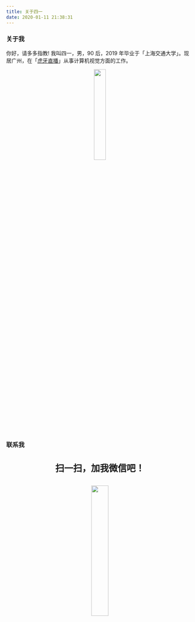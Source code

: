 ```yaml
---
title: 关于四一
date: 2020-01-11 21:38:31
---
```


### 关于我

你好，请多多指教! 我叫四一，男，90 后，2019 年毕业于「上海交通大学」。现居广州，在「[虎牙直播](https://www.huya.com)」从事计算机视觉方面的工作。

<p align="center">
    <img width="25%" src="https://cdn.jsdelivr.net/gh/YunYang1994/blogimgs/About-20210509005802.jpg">
</p>


### 联系我

<br>
<font size=5><center><strong>扫一扫，加我微信吧！</strong></center></font>
<br>

<p align="center">
    <img width="30%" src="https://cdn.jsdelivr.net/gh/YunYang1994/blogimgs/About-20210509005807.jpg">
</p>
